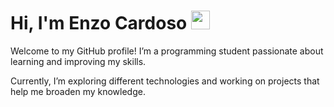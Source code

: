 # Hi, I'm Enzo Cardoso <img src="https://user-images.githubusercontent.com/18350557/176309783-0785949b-9127-417c-8b55-ab5a4333674e.gif" width="30px">

Welcome to my GitHub profile! I’m a programming student passionate about learning and improving my skills.

Currently, I’m exploring different technologies and working on projects that help me broaden my knowledge.

